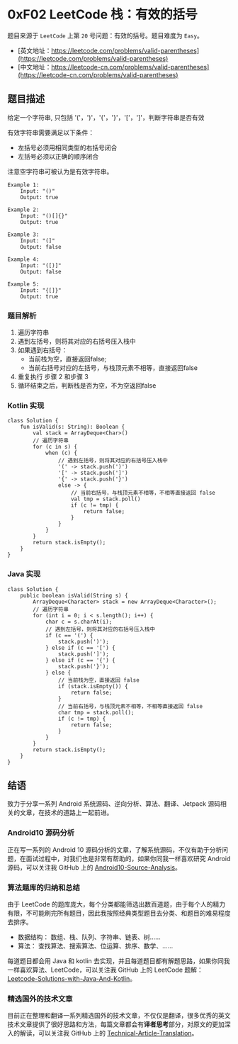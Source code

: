 # 0xF02 LeetCode 栈：有效的括号

题目来源于 `LeetCode` 上第 `20` 号问题：有效的括号。题目难度为 `Easy`。

* [英文地址：https://leetcode.com/problems/valid-parentheses](https://leetcode.com/problems/valid-parentheses) 
* [中文地址：https://leetcode-cn.com/problems/valid-parentheses](https://leetcode-cn.com/problems/valid-parentheses) 

## 题目描述
 
给定一个字符串, 只包括 '('，')'，'{'，'}'，'['，']'，判断字符串是否有效

有效字符串需要满足以下条件：

* 左括号必须用相同类型的右括号闭合
* 左括号必须以正确的顺序闭合

注意空字符串可被认为是有效字符串。

```
Example 1:
    Input: "()"
    Output: true

Example 2:
    Input: "()[]{}"
    Output: true

Example 3:
    Input: "(]"
    Output: false

Example 4:
    Input: "([)]"
    Output: false

Example 5:
    Input: "{[]}"
    Output: true
```

### 题目解析

1. 遍历字符串
2. 遇到左括号，则将其对应的右括号压入栈中
3. 如果遇到右括号：
    * 当前栈为空，直接返回false;
    * 当前右括号对应的左括号，与栈顶元素不相等，直接返回false
4. 重复执行 步骤 2 和步骤 3
5. 循环结束之后，判断栈是否为空，不为空返回false

### Kotlin 实现

```
class Solution {
    fun isValid(s: String): Boolean {
        val stack = ArrayDeque<Char>()
        // 遍历字符串
        for (c in s) {
            when (c) {
                // 遇到左括号，则将其对应的右括号压入栈中
                '(' -> stack.push(')')
                '[' -> stack.push(']')
                '{' -> stack.push('}')
                else -> {
                    // 当前右括号，与栈顶元素不相等，不相等直接返回 false
                    val tmp = stack.poll()
                    if (c != tmp) {
                        return false;
                    }
                }
            }
        }
        return stack.isEmpty();
    }
}
```

### Java 实现

```
class Solution {
    public boolean isValid(String s) {
        ArrayDeque<Character> stack = new ArrayDeque<Character>();
        // 遍历字符串
        for (int i = 0; i < s.length(); i++) {
            char c = s.charAt(i);
            // 遇到左括号，则将其对应的右括号压入栈中
            if (c == '(') {
                stack.push(')');
            } else if (c == '[') {
                stack.push(']');
            } else if (c == '{') {
                stack.push('}');
            } else {
                // 当前栈为空，直接返回 false
                if (stack.isEmpty()) {
                    return false;
                }
                // 当前右括号，与栈顶元素不相等，不相等直接返回 false
                char tmp = stack.poll();
                if (c != tmp) {
                    return false;
                }
            }
        }
        return stack.isEmpty();
    }
}
```

## 结语

致力于分享一系列 Android 系统源码、逆向分析、算法、翻译、Jetpack 源码相关的文章，在技术的道路上一起前进。

### Android10 源码分析

正在写一系列的 Android 10 源码分析的文章，了解系统源码，不仅有助于分析问题，在面试过程中，对我们也是非常有帮助的，如果你同我一样喜欢研究 Android 源码，可以关注我 GitHub 上的 [Android10-Source-Analysis](https://github.com/hi-dhl/Android10-Source-Analysis)。

### 算法题库的归纳和总结

由于 LeetCode 的题库庞大，每个分类都能筛选出数百道题，由于每个人的精力有限，不可能刷完所有题目，因此我按照经典类型题目去分类、和题目的难易程度去排序。

* 数据结构： 数组、栈、队列、字符串、链表、树……
* 算法： 查找算法、搜索算法、位运算、排序、数学、……

每道题目都会用 Java 和 kotlin 去实现，并且每道题目都有解题思路，如果你同我一样喜欢算法、LeetCode，可以关注我 GitHub 上的 LeetCode 题解：[Leetcode-Solutions-with-Java-And-Kotlin](https://github.com/hi-dhl/Leetcode-Solutions-with-Java-And-Kotlin)。

### 精选国外的技术文章

目前正在整理和翻译一系列精选国外的技术文章，不仅仅是翻译，很多优秀的英文技术文章提供了很好思路和方法，每篇文章都会有**译者思考**部分，对原文的更加深入的解读，可以关注我 GitHub 上的 [Technical-Article-Translation](https://github.com/hi-dhl/Technical-Article-Translation)。

